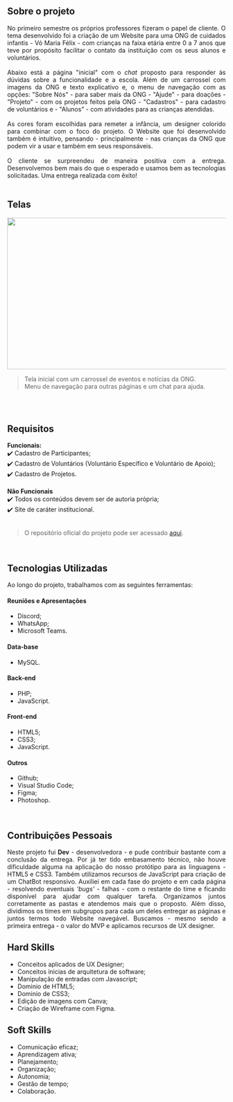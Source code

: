 ## Sobre o projeto 

<div align="justify">
No primeiro semestre os próprios professores fizeram o papel de cliente. O tema desenvolvido foi a criação de um Website para uma ONG de cuidados infantis - Vó Maria Félix - com crianças na faixa etária entre 0 a 7 anos que teve por propósito facilitar o contato da instituição com os seus alunos e voluntários. 
<br><br>
Abaixo está a página "inicial" com o <i>chat</i> proposto para responder às dúvidas sobre a funcionalidade e a escola. Além de um carrossel com imagens da ONG e texto explicativo e, o menu de navegação com as opções: "Sobre Nós" - para saber mais da ONG - "Ajude" - para doações - "Projeto" - com os projetos feitos pela ONG -  "Cadastros" - para cadastro de voluntários e -  "Alunos" - com atividades para as crianças atendidas.
<br><br>
As cores foram escolhidas para remeter a infância, um designer colorido para combinar com o foco do projeto. O Website que foi desenvolvido também é intuitivo, pensando - principalmente - nas crianças da ONG que podem vir a usar e também em seus responsáveis. 
<br><br>
O cliente se surpreendeu de maneira positiva com a entrega. Desenvolvemos bem mais do que o esperado e usamos bem as tecnologias solicitadas. Uma entrega realizada com êxito!
<div><br>


## Telas
  <img src="https://cdn.discordapp.com/attachments/901303352883822635/1087750138648350730/image.png" width="600" height="350"> 
  
   > Tela inicial com um carrossel de eventos e notícias da ONG. <br> Menu de navegação para outras páginas e um chat para ajuda.
<br>
<br>


## Requisitos 

**Funcionais:**<br>
✔️ Cadastro de Participantes;<br>
✔️ Cadastro de Voluntários (Voluntário Específico e Voluntário de Apoio);<br>
✔️ Cadastro de Projetos.<br>
<br>
**Não Funcionais**<br>
✔️ Todos os conteúdos devem ser de autoria própria;<br>
✔️ Site de caráter institucional.<br>
<br>
> O repositório oficial do projeto pode ser acessado [aqui](https://github.com/DeskwarePI/API-VoMariaFelix).

<br>

## Tecnologias Utilizadas
Ao longo do projeto, trabalhamos com as seguintes ferramentas:
<br>
   <h4 align="left">Reuniões e Apresentações</h4> 
   
  - Discord; <br> 
  - WhatsApp; <br> 
  - Microsoft Teams.
 
   <h4 align="left">Data-base</h4>  
 
   - MySQL. 

   <h4 align="left">Back-end </h4>  
  
  - PHP;
  - JavaScript.
  
   <h4 align="left">Front-end </h4>  
 
  - HTML5; 
  - CSS3;
  - JavaScript.
  
   <h4 align="left">Outros</h4>  
 
  - Github;
  - Visual Studio Code;
  - Figma;
  - Photoshop.
<br>

## Contribuições Pessoais
<div align="justify">
Neste projeto fui <b>Dev</b> - desenvolvedora - e pude contribuir bastante com a conclusão da entrega. Por já ter tido embasamento técnico, não houve dificuldade alguma na aplicação do nosso protótipo para as linguagens - HTML5 e CSS3. Também utilizamos recursos de JavaScript para criação de um ChatBot responsivo. Auxiliei em cada fase do projeto e em cada página - resolvendo eventuais <i>'bugs'</i> - falhas - com o restante do time e ficando disponível para ajudar com qualquer tarefa. Organizamos juntos corretamente as pastas e atendemos mais que o proposto. Além disso, dividimos os times em subgrupos para cada um deles entregar as páginas e juntos termos todo Website navegável. Buscamos - mesmo sendo a primeira entrega - o valor do MVP e aplicamos recursos de UX designer.
<div>

## Hard Skills
- Conceitos aplicados de UX Designer;<br>
- Conceitos inicias de arquitetura de software; <br>
- Manipulação de entradas com Javascript; <br>
- Dominio de HTML5; <br>
- Dominio de CSS3; <br>
- Edição de imagens com Canva; <br>
- Criação de Wireframe com Figma. <br>

## Soft Skills
 - Comunicação eficaz; <br>
 - Aprendizagem ativa; <br>
 - Planejamento; <br>
 - Organização; <br>
 - Autonomia; <br>
 - Gestão de tempo; <br>
 - Colaboração. <br>
